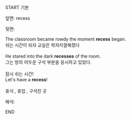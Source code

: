 START
기본

앞면:
recess


뒷면:
<div>The classroom became rowdy the moment <strong>recess</strong> began. <br></div><div><div><div>쉬는 시간이 되자 교실은 왁자지껄해졌다</div></div></div><div><br></div><div><div>He stared into the dark <b>recesses</b> of the room. </div><div>그는 방의 어두운 구석 부분을 응시하고 있었다.</div></div><div><br></div><div><div><div>잠시 쉬는 시간!</div></div><div><div>Let's have a <strong>recess</strong>!</div></div></div><div><br></div><div>휴식 , 휴업 , 구석진 곳</div>


해석:

END